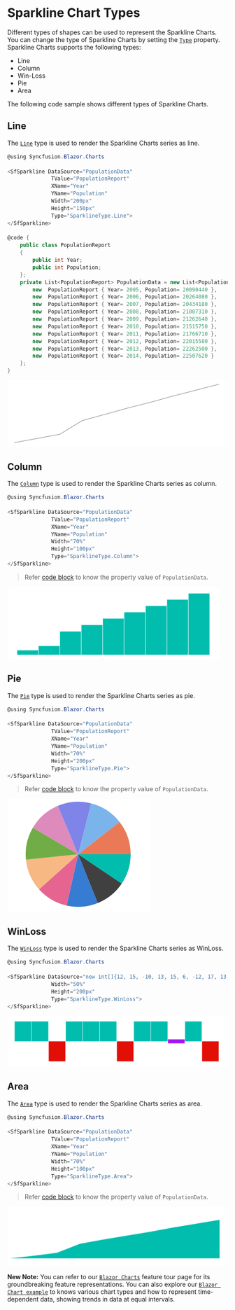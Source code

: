 # Sparkline Chart Types

Different types of shapes can be used to represent the Sparkline Charts. You can change the type of Sparkline Charts by setting the [`Type`](https://help.syncfusion.com/cr/blazor/Syncfusion.Blazor~Syncfusion.Blazor.Charts.SfSparkline%601~Type.html) property. Sparkline Charts supports the following types:

* Line
* Column
* Win-Loss
* Pie
* Area

The following code sample shows different types of Sparkline Charts.

## Line

The [`Line`](https://help.syncfusion.com/cr/blazor/Syncfusion.Blazor~Syncfusion.Blazor.Charts.SfSparkline%601~Type.html) type is used to render the Sparkline Charts series as line.

```csharp
@using Syncfusion.Blazor.Charts

<SfSparkline DataSource="PopulationData"
              TValue="PopulationReport"
              XName="Year"
              YName="Population"
              Width="200px"
              Height="150px"
              Type="SparklineType.Line">
</SfSparkline>

@code {
    public class PopulationReport
    {
        public int Year;
        public int Population;
    };
    private List<PopulationReport> PopulationData = new List<PopulationReport> {
        new  PopulationReport { Year= 2005, Population= 20090440 },
        new  PopulationReport { Year= 2006, Population= 20264080 },
        new  PopulationReport { Year= 2007, Population= 20434180 },
        new  PopulationReport { Year= 2008, Population= 21007310 },
        new  PopulationReport { Year= 2009, Population= 21262640 },
        new  PopulationReport { Year= 2010, Population= 21515750 },
        new  PopulationReport { Year= 2011, Population= 21766710 },
        new  PopulationReport { Year= 2012, Population= 22015580 },
        new  PopulationReport { Year= 2013, Population= 22262500 },
        new  PopulationReport { Year= 2014, Population= 22507620 }
    };
}
```

![Sparkline Charts with Line Type](./images/SparklineTypes/Line.png)

## Column

The [`Column`](https://help.syncfusion.com/cr/blazor/Syncfusion.Blazor~Syncfusion.Blazor.Charts.SfSparkline%601~Type.html) type is used to render the Sparkline Charts series as column.

```csharp
@using Syncfusion.Blazor.Charts

<SfSparkline DataSource="PopulationData"
              TValue="PopulationReport"
              XName="Year"
              YName="Population"
              Width="70%"
              Height="100px"
              Type="SparklineType.Column">
</SfSparkline>
```

> Refer [code block](#line) to know the property value of `PopulationData`.

![Sparkline Charts with Column Type](./images/SparklineTypes/Column.png)

## Pie

The [`Pie`](https://help.syncfusion.com/cr/blazor/Syncfusion.Blazor~Syncfusion.Blazor.Charts.SfSparkline%601~Type.html) type is used to render the Sparkline Charts series as pie.

```csharp
@using Syncfusion.Blazor.Charts

<SfSparkline DataSource="PopulationData"
              TValue="PopulationReport"
              XName="Year"
              YName="Population"
              Width="70%"
              Height="200px"
              Type="SparklineType.Pie">
</SfSparkline>
```

> Refer [code block](#line) to know the property value of `PopulationData`.

![Sparkline Charts with Pie type](./images/SparklineTypes/Pie.png)

## WinLoss

The [`WinLoss`](https://help.syncfusion.com/cr/blazor/Syncfusion.Blazor~Syncfusion.Blazor.Charts.SfSparkline%601~Type.html) type is used to render the Sparkline Charts series as WinLoss.

```csharp
@using Syncfusion.Blazor.Charts

<SfSparkline DataSource="new int[]{12, 15, -10, 13, 15, 6, -12, 17, 13, 0, 8, -10}"
              Width="50%"
              Height="200px"
              Type="SparklineType.WinLoss">
</SfSparkline>
```

![Sparkline Charts with WinLoss type](./images/SparklineTypes/Winloss.png)

## Area

The [`Area`](https://help.syncfusion.com/cr/blazor/Syncfusion.Blazor~Syncfusion.Blazor.Charts.SfSparkline%601~Type.html) type is used to render the Sparkline Charts series as area.

```csharp
@using Syncfusion.Blazor.Charts

<SfSparkline DataSource="PopulationData"
              TValue="PopulationReport"
              XName="Year"
              YName="Population"
              Width="70%"
              Height="100px"
              Type="SparklineType.Area">
</SfSparkline>
```

> Refer [code block](#line) to know the property value of `PopulationData`.

![Sparkline Charts with Area Type Sample](./images/SparklineTypes/Area.png)

**New Note:** You can refer to our [`Blazor Charts`](https://www.syncfusion.com/blazor-components/blazor-charts) feature tour page for its groundbreaking feature representations. You can also explore our [`Blazor Chart example`](https://blazor.syncfusion.com/demos/chart/line?theme=bootstrap4) to knows various chart types and how to represent time-dependent data, showing trends in data at equal intervals.